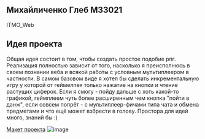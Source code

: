 ## Михайличенко Глеб M33021
ITMO_Web

## Идея проекта
Общая идея состоит в том, чтобы создать простое подобие рпг. Реализация полностью зависит от того, насколько я преисполнюсь в своем познании веба и всякой работы с условным мультиплеером в частности. В самом базовом виде я хотел бы сделать инкрементальную игру у которой от геймелпея только нажатие на кнопки и чтение растущих циферок. Если я смогу - пойду дальше с хоть какой-то графикой, геймплеем чуть более расширенным чем кнопка "пойти в данж", если совсем попрёт - с мультиплеер-фичами типа чата и обмена предметами и что ещё может взбрести в голову. Простора для идей много, знаний бы :)

[Макет проекта](https://www.figma.com/file/2roS2EpZr13iYB4uGHCIZb/HlebPg?node-id=1%3A2)
![image](https://user-images.githubusercontent.com/37649552/192152315-7e3f21dc-00c4-4e27-b2fb-78b6e1fb75e7.png)
